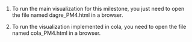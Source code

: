 1. To run the main visualization for this milestone, you just need to open the file named dagre_PM4.html in a browser. 

2. To run the visualization implemented in cola, you need to open the file named cola_PM4.html in a browser. 

